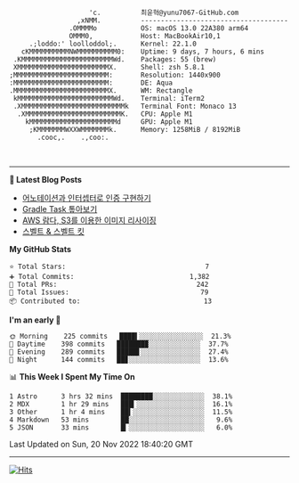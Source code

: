 
```text
                    'c.          최윤혁@yunu7067-GitHub.com
                 ,xNMM.          -------------------------------------
               .OMMMMo           OS: macOS 13.0 22A380 arm64
               OMMM0,            Host: MacBookAir10,1
     .;loddo:' loolloddol;.      Kernel: 22.1.0
   cKMMMMMMMMMMNWMMMMMMMMMM0:    Uptime: 9 days, 7 hours, 6 mins
 .KMMMMMMMMMMMMMMMMMMMMMMMWd.    Packages: 55 (brew)
 XMMMMMMMMMMMMMMMMMMMMMMMX.      Shell: zsh 5.8.1
;MMMMMMMMMMMMMMMMMMMMMMMM:       Resolution: 1440x900
:MMMMMMMMMMMMMMMMMMMMMMMM:       DE: Aqua
.MMMMMMMMMMMMMMMMMMMMMMMMX.      WM: Rectangle
 kMMMMMMMMMMMMMMMMMMMMMMMMWd.    Terminal: iTerm2
 .XMMMMMMMMMMMMMMMMMMMMMMMMMMk   Terminal Font: Monaco 13
  .XMMMMMMMMMMMMMMMMMMMMMMMMK.   CPU: Apple M1
    kMMMMMMMMMMMMMMMMMMMMMMd     GPU: Apple M1
     ;KMMMMMMMWXXWMMMMMMMk.      Memory: 1258MiB / 8192MiB
       .cooc,.    .,coo:.

```

<br />

---

<!--START_SECTION:msrm-->

**📕  Latest Blog Posts**

- [어노테이션과 인터셉터로 인증 구현하기](https://yunu7067.github.io/p/impl-spring-auth-using-interceptor/)
- [Gradle Task 톺아보기](https://yunu7067.github.io/p/gradle-tasks/)
- [AWS 람다, S3를 이용한 이미지 리사이징](https://yunu7067.github.io/p/image-resize-for-aws-lambda/)
- [스벨트 & 스벨트 킷](https://yunu7067.github.io/p/svelte-and-sveltekit/)

**My GitHub Stats**
```text
⭐ Total Stars:                                   7
➕ Total Commits:                             1,382
🔀 Total PRs:                                   242
🚩 Total Issues:                                 79
📦 Contributed to:                               13
```

**I'm an early 🐤**
```text
🌞 Morning    225 commits   ████▍░░░░░░░░░░░░░░░░  21.3%
🌆 Daytime    398 commits   ███████▉░░░░░░░░░░░░░  37.7%
🌃 Evening    289 commits   █████▋░░░░░░░░░░░░░░░  27.4%
🌙 Night      144 commits   ██▊░░░░░░░░░░░░░░░░░░  13.6%
```

📊 **This Week I Spent My Time On**
```text
1 Astro      3 hrs 32 mins  ████████░░░░░░░░░░░░░  38.1%
2 MDX        1 hr 29 mins   ███▎░░░░░░░░░░░░░░░░░  16.1%
3 Other      1 hr 4 mins    ██▍░░░░░░░░░░░░░░░░░░  11.5%
4 Markdown   53 mins        ██░░░░░░░░░░░░░░░░░░░   9.6%
5 JSON       33 mins        █▎░░░░░░░░░░░░░░░░░░░   6.0%
```

Last Updated on Sun, 20 Nov 2022 18:40:20 GMT

<!--END_SECTION:msrm-->

---

<!-- https://hits.seeyoufarm.com -->  
[![Hits](https://hits.seeyoufarm.com/api/count/incr/badge.svg?url=https%3A%2F%2Fgithub.com%2Fyunu7067&count_bg=%2379C83D&title_bg=%23555555&icon=&icon_color=%23E7E7E7&title=Visited&edge_flat=true)](https://hits.seeyoufarm.com)

